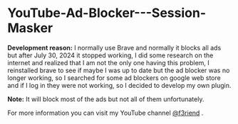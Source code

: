 # YouTube-Ad-Blocker---Session-Masker

**Development reason:** I normally use Brave and normally it blocks all ads but after July 30, 2024 it stopped working, I did some research on the internet and realized that I am not the only one having this problem, I reinstalled brave to see if maybe I was up to date but the ad blocker was no longer working, so I searched for some ad blockers on google web store and if I log in they were not working, so I decided to develop my own plugin.

**Note:** It will block most of the ads but not all of them unfortunately.


For more information you can visit my YouTube channel <a href="https://www.youtube.com/channel/UCG7kNddY8k9g30UerQqVw7w" target="_blank" alt="YouTube Channel">@f3riend</a>
.
